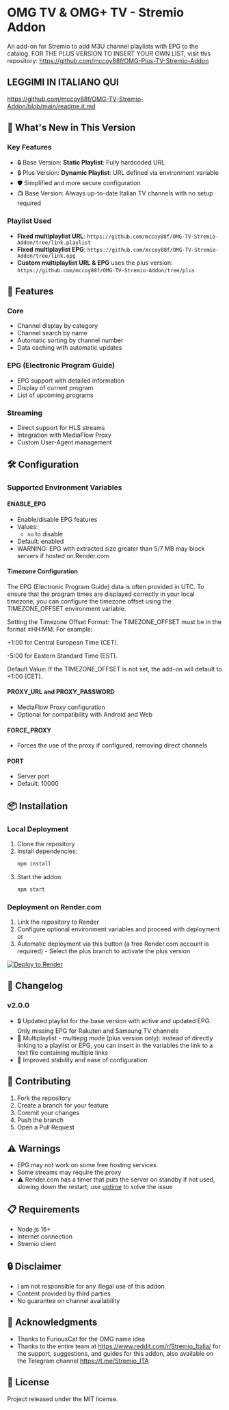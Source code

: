 # OMG TV & OMG+ TV - Stremio Addon

An add-on for Stremio to add M3U channel playlists with EPG to the catalog.
FOR THE PLUS VERSION TO INSERT YOUR OWN LIST, visit this repository: https://github.com/mccoy88f/OMG-Plus-TV-Stremio-Addon

## LEGGIMI IN ITALIANO QUI 
https://github.com/mccoy88f/OMG-TV-Stremio-Addon/blob/main/readme.it.md

## 🚀 What's New in This Version

### Key Features
- 🔒 Base Version: **Static Playlist**: Fully hardcoded URL
- 🔒 Plus Version: **Dynamic Playlist**: URL defined via environment variable
- 🛡️ Simplified and more secure configuration
- 📺 Base Version: Always up-to-date Italian TV channels with no setup required

### Playlist Used
- **Fixed multiplaylist URL**: `https://github.com/mccoy88f/OMG-TV-Stremio-Addon/tree/link.playlist`
- **Fixed multiplaylist EPG**: `https://github.com/mccoy88f/OMG-TV-Stremio-Addon/tree/link.epg`
- **Custom multiplaylist URL & EPG** uses the plus version: `https://github.com/mccoy88f/OMG-TV-Stremio-Addon/tree/plus`
  
## 🌟 Features 

### Core
- Channel display by category
- Channel search by name
- Automatic sorting by channel number
- Data caching with automatic updates

### EPG (Electronic Program Guide)
- EPG support with detailed information
- Display of current program
- List of upcoming programs

### Streaming
- Direct support for HLS streams
- Integration with MediaFlow Proxy
- Custom User-Agent management

## 🛠️ Configuration

### Supported Environment Variables

#### ENABLE_EPG
- Enable/disable EPG features
- Values: 
  - `no` to disable 
- Default: enabled
- WARNING: EPG with extracted size greater than 5/7 MB may block servers if hosted on Render.com

#### Timezone Configuration
The EPG (Electronic Program Guide) data is often provided in UTC. To ensure that the program times are displayed correctly in your local timezone, you can configure the timezone offset using the TIMEZONE_OFFSET environment variable.

Setting the Timezone Offset
Format: The TIMEZONE_OFFSET must be in the format ±HH:MM. For example:

+1:00 for Central European Time (CET).

-5:00 for Eastern Standard Time (EST).

Default Value: If the TIMEZONE_OFFSET is not set, the add-on will default to +1:00 (CET).

#### PROXY_URL and PROXY_PASSWORD
- MediaFlow Proxy configuration
- Optional for compatibility with Android and Web

#### FORCE_PROXY
- Forces the use of the proxy if configured, removing direct channels

#### PORT
- Server port
- Default: 10000

## 📦 Installation

### Local Deployment
1. Clone the repository
2. Install dependencies:
   ```bash
   npm install
   ```
3. Start the addon:
   ```bash
   npm start
   ```

### Deployment on Render.com
1. Link the repository to Render
2. Configure optional environment variables and proceed with deployment or
3. Automatic deployment via this button (a free Render.com account is required) - Select the plus branch to activate the plus version

[![Deploy to Render](https://render.com/images/deploy-to-render-button.svg)](https://render.com/deploy?repo=https://github.com/mccoy88f/OMG-TV-Stremio-Addon)

## 🔄 Changelog

### v2.0.0
- 🔒 Updated playlist for the base version with active and updated EPG. Only missing EPG for Rakuten and Samsung TV channels
- 📃 Multiplaylist - multiepg mode (plus version only): instead of directly linking to a playlist or EPG, you can insert in the variables the link to a text file containing multiple links
- 🚀 Improved stability and ease of configuration

## 🤝 Contributing
1. Fork the repository
2. Create a branch for your feature
3. Commit your changes
4. Push the branch
5. Open a Pull Request

## ⚠️ Warnings
- EPG may not work on some free hosting services
- Some streams may require the proxy
- ⚠️ Render.com has a timer that puts the server on standby if not used, slowing down the restart; use [uptime](https://uptimerobot.com/) to solve the issue

## 📋 Requirements
- Node.js 16+
- Internet connection
- Stremio client

## 🔒 Disclaimer
- I am not responsible for any illegal use of this addon
- Content provided by third parties
- No guarantee on channel availability

## 👏 Acknowledgments
- Thanks to FuriousCat for the OMG name idea
- Thanks to the entire team at https://www.reddit.com/r/Stremio_Italia/ for the support, suggestions, and guides for this addon, also available on the Telegram channel https://t.me/Stremio_ITA

## 📜 License
Project released under the MIT license.
